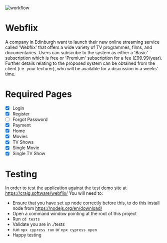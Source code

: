 ![workflow](https://github.com/Suff99/webflix/actions/workflows/main.yml/badge.svg)

# Webflix

A company in Edinburgh want to launch their new online streaming service called 'Webflix' that offers a wide variety of
TV programmes, films, and documentaries. Users can subscribe to the system as either a 'Basic' subscription which is
free or 'Premium' subscription for a fee (£99.99/year). Further details relating to the proposed system can be obtained
from the client (i.e. your lecturer), who will be available for a discussion in a weeks’ time.

# Required Pages

- [x] Login
- [x] Register
- [ ] Forgot Password
- [x] Payment
- [x] Home
- [x] Movies
- [x] TV Shows
- [x] Single Movie
- [x] Single TV Show

# Testing
In order to test the application against the test demo site at https://craig.software/webflix/
You will need to:
- Ensure that you have set up node correctly before this, to do this install node from https://nodejs.org/en/download/ 
- Open a command window pointing at the root of this project
- Run ``cd tests``
- Validate you are in ./tests
- run ``npx cypress run`` or ``npx cypress open`` 
- Happy testing 